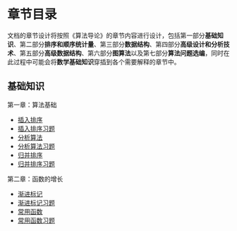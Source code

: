 # 章节目录

文档的章节设计将按照《算法导论》的章节内容进行设计，包括第一部分**基础知识**、第二部分**排序和顺序统计量**、第三部分**数据结构**、第四部分**高级设计和分析技术**、第五部分**高级数据结构**、第六部分**图算法**以及第七部分**算法问题选编**，同时在此过程中可能会将**数学基础知识**穿插到各个需要解释的章节中。

## 基础知识

第一章：算法基础

- [插入排序](/algorithms/basic/insertion)
- [插入排序习题](/algorithms/basic/insertion-exercise)
- [分析算法](/algorithms/basic/analyse)
- [分析算法习题](/algorithms/basic/analyse-exercise)
- [归并排序](/algorithms/basic/merge)
- [归并排序习题](/algorithms/basic/merge-exercise)

第二章：函数的增长

- [渐进标记](/algorithms/basic/symbol)
- [渐进标记习题](/algorithms/basic/symbol-exercise)
- [常用函数](/algorithms/basic/common)
- [常用函数习题](/algorithms/basic/common-exercise)